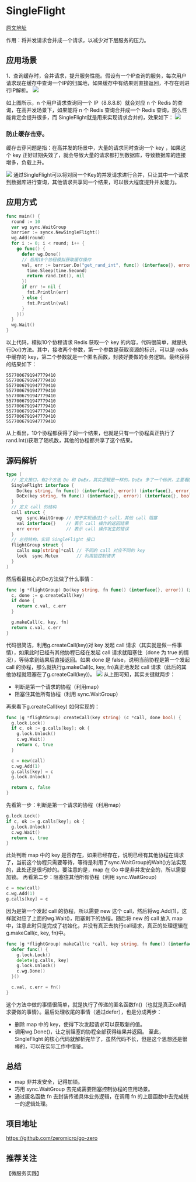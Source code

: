 # SingleFlight
[原文地址](https://mp.weixin.qq.com/s/il_JuDrr2zsmjjGiJAp-fw)

作用：将并发请求合并成一个请求，以减少对下层服务的压力。
## 应用场景
1、查询缓存时，合并请求，提升服务性能。假设有一个IP查询的服务，每次用户请求现在缓存中查询一个IP的归属地，如果缓存中有结果则直接返回，不存在则进行IP解析。
![](_doc/9de71bb7e84590456776d9d4f9df703b.jpg)

如上图所示，n 个用户请求查询同一个 IP（8.8.8.8）就会对应 n 个 Redis 的查询，在高并发场景下，如果能将 n 个 Redis 查询合并成一个 Redis 查询，那么性能肯定会提升很多，而 SingleFlight就是用来实现请求合并的，效果如下：
![](_doc/d1d83961e05b389ca47301db99df6c76.jpg)
### 防止缓存击穿。
缓存击穿问题是指：在高并发的场景中，大量的请求同时查询一个 key ，如果这个 key 正好过期失效了，就会导致大量的请求都打到数据库，导致数据库的连接增多，负载上升。

![](_doc/89ce71b3d960d28e4d192170c7c40eb7.jpg)
通过SingleFlight可以将对同一个Key的并发请求进行合并，只让其中一个请求到数据库进行查询，其他请求共享同一个结果，可以很大程度提升并发能力。
## 应用方式
```go
func main() {
  round := 10
  var wg sync.WaitGroup
  barrier := syncx.NewSingleFlight()
  wg.Add(round)
  for i := 0; i < round; i++ {
    go func() {
      defer wg.Done()
      // 启用10个协程模拟获取缓存操作
      val, err := barrier.Do("get_rand_int", func() (interface{}, error) {
        time.Sleep(time.Second)
        return rand.Int(), nil
      })
      if err != nil {
        fmt.Println(err)
      } else {
        fmt.Println(val)
      }
    }()
  }
  wg.Wait()
}
```
以上代码，模拟10个协程请求 Redis 获取一个 key 的内容，代码很简单，就是执行Do()方法。其中，接收两个参数，第一个参数是获取资源的标识，可以是 redis 中缓存的 key，第二个参数就是一个匿名函数，封装好要做的业务逻辑。最终获得的结果如下：
```aidl
5577006791947779410
5577006791947779410
5577006791947779410
5577006791947779410
5577006791947779410
5577006791947779410
5577006791947779410
5577006791947779410
5577006791947779410
5577006791947779410
```
从上看出，10个协程都获得了同一个结果，也就是只有一个协程真正执行了rand.Int()获取了随机数，其他的协程都共享了这个结果。
## 源码解析
```go
type (
  // 定义接口，有2个方法 Do 和 DoEx，其实逻辑是一样的，DoEx 多了一个标识，主要看Do的逻辑就够了
  SingleFlight interface {
    Do(key string, fn func() (interface{}, error)) (interface{}, error)
    DoEx(key string, fn func() (interface{}, error)) (interface{}, bool, error)
  }
  // 定义 call 的结构
  call struct {
    wg  sync.WaitGroup // 用于实现通过1个 call，其他 call 阻塞
    val interface{}    // 表示 call 操作的返回结果
    err error          // 表示 call 操作发生的错误
  }
  // 总控结构，实现 SingleFlight 接口
  flightGroup struct {
    calls map[string]*call // 不同的 call 对应不同的 key
    lock  sync.Mutex       // 利用锁控制请求
  }
)
```
然后看最核心的Do方法做了什么事情：
```go
func (g *flightGroup) Do(key string, fn func() (interface{}, error)) (interface{}, error) {
  c, done := g.createCall(key)
  if done {
    return c.val, c.err
  }

  g.makeCall(c, key, fn)
  return c.val, c.err
}
```

代码很简洁，利用g.createCall(key)对 key 发起 call 请求（其实就是做一件事情），如果此时已经有其他协程已经在发起 call 请求就阻塞住（done 为 true 的情况），等待拿到结果后直接返回。如果 done 是 false，说明当前协程是第一个发起 call 的协程，那么就执行g.makeCall(c, key, fn)真正地发起 call 请求（此后的其他协程就阻塞在了g.createCall(key))。
![](_doc/36e65bde97a09daa9292384be74aaa75.jpg)
从上图可知，其实关键就两步：
- 判断是第一个请求的协程（利用map）
- 阻塞住其他所有协程（利用 sync.WaitGroup）

再来看下g.createCall(key) 如何实现的：
```go
func (g *flightGroup) createCall(key string) (c *call, done bool) {
  g.lock.Lock()
  if c, ok := g.calls[key]; ok {
    g.lock.Unlock()
    c.wg.Wait()
    return c, true
  }

  c = new(call)
  c.wg.Add(1)
  g.calls[key] = c
  g.lock.Unlock()

  return c, false
}
```
先看第一步：判断是第一个请求的协程（利用map）
```go
g.lock.Lock()
if c, ok := g.calls[key]; ok {
  g.lock.Unlock()
  c.wg.Wait()
  return c, true
}
```
此处判断 map 中的 key 是否存在，如果已经存在，说明已经有其他协程在请求了，当前这个协程只需要等待，等待是利用了sync.WaitGroup的Wait()方法实现的，此处还是很巧妙的。要注意的是，map 在 Go 中是非并发安全的，所以需要加锁。
再看第二步：阻塞住其他所有协程（利用 sync.WaitGroup）
```go
c = new(call)
c.wg.Add(1)
g.calls[key] = c
```
因为是第一个发起 call 的协程，所以需要 new 这个 call，然后将wg.Add(1)，这样就对应了上面的wg.Wait()，阻塞剩下的协程。随后将 new 的 call 放入 map 中，注意此时只是完成了初始化，并没有真正去执行call请求，真正的处理逻辑在 g.makeCall(c, key, fn)中。
```go
func (g *flightGroup) makeCall(c *call, key string, fn func() (interface{}, error)) {
  defer func() {
    g.lock.Lock()
    delete(g.calls, key)
    g.lock.Unlock()
    c.wg.Done()
  }()

  c.val, c.err = fn()
}
```
这个方法中做的事情很简单，就是执行了传递的匿名函数fn()（也就是真正call请求要做的事情）。最后处理收尾的事情（通过defer），也是分成两步：
- 删除 map 中的 key，使得下次发起请求可以获取新的值。
- 调用wg.Done()，让之前阻塞的协程全部获得结果并返回。
至此，SingleFlight 的核心代码就解析完毕了，虽然代码不长，但是这个思想还是很棒的，可以在实际工作中借鉴。
## 总结
- map 非并发安全，记得加锁。
- 巧用 sync.WaitGroup 去完成需要阻塞控制协程的应用场景。
- 通过匿名函数 fn 去封装传递具体业务逻辑，在调用 fn 的上层函数中去完成统一的逻辑处理。
## 项目地址
https://github.com/zeromicro/go-zero
## 推荐关注
【微服务实践】
